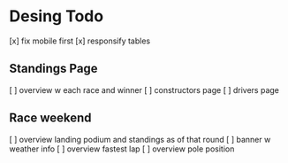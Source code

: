 # Desing Todo

[x] fix mobile first
[x] responsify tables

## Standings Page
[ ] overview w each race and winner
[ ] constructors page
[ ] drivers page

## Race weekend
[ ] overview landing podium and standings as of that round
[ ] banner w weather info
[ ] overview fastest lap
[ ] overview pole position